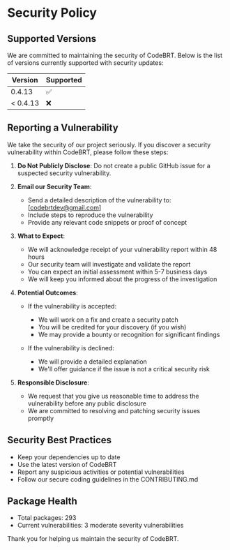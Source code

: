 # Security Policy

## Supported Versions

We are committed to maintaining the security of CodeBRT. Below is the list of versions currently supported with security updates:

| Version  | Supported          |
|----------|--------------------|
| 0.4.13   | :white_check_mark: |
| < 0.4.13 | :x:                |

## Reporting a Vulnerability

We take the security of our project seriously. If you discover a security vulnerability within CodeBRT, please follow these steps:

1. **Do Not Publicly Disclose**: Do not create a public GitHub issue for a suspected security vulnerability.

2. **Email our Security Team**: 
   - Send a detailed description of the vulnerability to: [codebrtdev@gmail.com]
   - Include steps to reproduce the vulnerability
   - Provide any relevant code snippets or proof of concept

3. **What to Expect**:
   - We will acknowledge receipt of your vulnerability report within 48 hours
   - Our security team will investigate and validate the report
   - You can expect an initial assessment within 5-7 business days
   - We will keep you informed about the progress of the investigation

4. **Potential Outcomes**:
   - If the vulnerability is accepted:
     - We will work on a fix and create a security patch
     - You will be credited for your discovery (if you wish)
     - We may provide a bounty or recognition for significant findings
   
   - If the vulnerability is declined:
     - We will provide a detailed explanation
     - We'll offer guidance if the issue is not a critical security risk

5. **Responsible Disclosure**:
   - We request that you give us reasonable time to address the vulnerability before any public disclosure
   - We are committed to resolving and patching security issues promptly

## Security Best Practices

- Keep your dependencies up to date
- Use the latest version of CodeBRT
- Report any suspicious activities or potential vulnerabilities
- Follow our secure coding guidelines in the CONTRIBUTING.md

## Package Health

- Total packages: 293
- Current vulnerabilities: 3 moderate severity vulnerabilities

Thank you for helping us maintain the security of CodeBRT.
